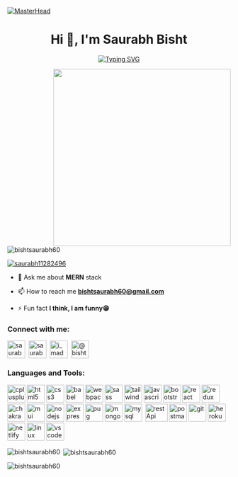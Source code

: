 [![MasterHead](https://chkskills.com/wp-content/uploads/2020/04/PNC-Animated-Banners.gif)](https://bishtsaurabh60.io)

<h1 align="center">Hi 👋, I'm Saurabh Bisht</h1>
<p align="center"><a href="https://git.io/typing-svg"><img src="https://readme-typing-svg.herokuapp.com?font=Fira+Code&pause=1000&center=true&vCenter=true&width=435&lines=I+am+a+Self-Taught+Developer;A+Passionate+MERN+Stack+Developer;Tech-Enthusiast+From+India." alt="Typing SVG" /></a></p>

<img align="right" src="https://cdn.dribbble.com/users/1162077/screenshots/3848914/media/320984a9ca58b3c73274c9259ecf6de8.gif" width="400" class="giphy-embed" />


<p align="left"> <img src="https://komarev.com/ghpvc/?username=bishtsaurabh60&label=Profile%20views&color=0e75b6&style=flat" alt="bishtsaurabh60" /> </p>

<p align="left"> <a href="https://twitter.com/saurabh11282496" target="blank"><img src="https://img.shields.io/twitter/follow/saurabh11282496?logo=twitter&style=for-the-badge" alt="saurabh11282496" /></a> </p>

- 💬 Ask me about **MERN** stack

- 📫 How to reach me **bishtsaurabh60@gmail.com**

- ⚡ Fun fact **I think, I am funny😁**

<h3 align="left">Connect with me:</h3>
<p align="left">
<a href="https://twitter.com/saurabh11282496" target="blank"><img align="center" src="https://www.svgrepo.com/show/183608/twitter.svg" alt="saurabh11282496" height="40" width="40" /></a>&nbsp;
<a href="https://linkedin.com/in/saurabh-singh-bisht-2469b0235" target="blank"><img align="center" src="https://www.svgrepo.com/show/157006/linkedin.svg" alt="saurabh-singh-bisht-2469b0235" height="40" width="40" /></a>&nbsp;
<a href="https://instagram.com/i_madara_uchiha_" target="blank"><img align="center" src="https://www.svgrepo.com/show/111199/instagram.svg" alt="i_madara_uchiha_" height="40" width="40" /></a>&nbsp;
<a href="https://www.hackerrank.com/@bishtsaurabh60" target="blank"><img align="center" src="https://cdn.worldvectorlogo.com/logos/hackerrank.svg" alt="@bishtsaurabh60" height="40" width="40" /></a>&nbsp;
</p>

<h3 align="left">Languages and Tools:</h3>
<p align="left"><a href="https://www.w3schools.com/cpp/" target="_blank" rel="noreferrer"><img src="https://www.svgrepo.com/show/303480/c-logo.svg" alt="cplusplus" width="40" height="40"></a>&nbsp;<a href="https://www.w3.org/html/" target="_blank" rel="noreferrer"><img src="https://www.svgrepo.com/show/373669/html.svg" alt="html5" width="40" height="40"></a>&nbsp;<a href="https://www.w3schools.com/css/" target="_blank" rel="noreferrer"><img src="https://www.svgrepo.com/show/373535/css.svg" alt="css3" width="40" height="40"></a>&nbsp;<a href="https://babeljs.io/" target="_blank" rel="noreferrer"><img src="https://www.svgrepo.com/show/373741/light-babel2.svg" alt="babel" width="40" height="40"></a>&nbsp;<a href="https://webpack.js.org" target="_blank" rel="noreferrer"><img src="https://www.svgrepo.com/show/354552/webpack.svg" alt="webpack" width="40" height="40"></a>&nbsp;<a href="https://sass-lang.com" target="_blank" rel="noreferrer"><img src="https://www.svgrepo.com/show/374061/sass.svg" alt="sass" width="40" height="40"></a>&nbsp;<a href="https://tailwindcss.com/" target="_blank" rel="noreferrer"><img src="https://www.vectorlogo.zone/logos/tailwindcss/tailwindcss-icon.svg" alt="tailwind" width="40" height="40"></a>&nbsp;<a href="https://developer.mozilla.org/en-US/docs/Web/JavaScript" target="_blank" rel="noreferrer"><img src="https://www.svgrepo.com/show/355081/js.svg" alt="javascript" width="40" height="40"></a>&nbsp;<a href="https://getbootstrap.com" target="_blank" rel="noreferrer"><img src="https://www.svgrepo.com/show/353498/bootstrap.svg" alt="bootstrap" width="40" height="40"></a>&nbsp;<a href="https://reactjs.org/" target="_blank" rel="noreferrer"><img src="https://www.svgrepo.com/show/354259/react.svg" alt="react" width="40" height="40"></a>&nbsp;<a href="https://redux.js.org" target="_blank" rel="noreferrer"><img src="https://www.svgrepo.com/show/354274/redux.svg" alt="redux" width="40" height="40"></a>&nbsp;<a href="https://chakra-ui.com" target="_blank" rel="noreferrer"><img src="https://img.icons8.com/color/512/chakra-ui.svg" alt="chakraui" width="40" height="40"></a>&nbsp;<a href="https://mui.com" target="_blank" rel="noreferrer"><img src="https://www.svgrepo.com/show/354048/material-ui.svg" alt="mui" width="40" height="40"></a>&nbsp;<a href="https://nodejs.org" target="_blank" rel="noreferrer"><img src="https://www.svgrepo.com/show/303266/nodejs-icon-logo.svg" alt="nodejs" width="40" height="40"></a>&nbsp;<a href="https://expressjs.com" target="_blank" rel="noreferrer"><img src="https://www.pngfind.com/pngs/m/136-1363736_express-js-icon-png-transparent-png.png" alt="express" width="40" height="40"></a>&nbsp;<a href="https://pugjs.org" target="_blank" rel="noreferrer"><img src="https://cdn.worldvectorlogo.com/logos/pug.svg" alt="pug" width="40" height="40"></a>&nbsp;<a href="https://www.mongodb.com/" target="_blank" rel="noreferrer"><img src="https://www.svgrepo.com/show/373845/mongo.svg" alt="mongodb" width="40" height="40"></a>&nbsp;<a href="https://www.mysql.com/" target="_blank" rel="noreferrer"><img src="https://img.icons8.com/fluency/512/mysql-logo.svg" alt="mysql" width="40" height="40"></a>&nbsp;&nbsp;<a href="https://restfulapi.net/" target="_blank" rel="noreferrer"><img src="https://www.svgrepo.com/show/374044/rest.svg" alt="restApi" width="50" height="40"></a>&nbsp;<a href="https://postman.com" target="_blank" rel="noreferrer"><img src="https://www.vectorlogo.zone/logos/getpostman/getpostman-icon.svg" alt="postman" width="40" height="40"></a>&nbsp;<a href="https://git-scm.com/" target="_blank" rel="noreferrer"><img src="https://www.vectorlogo.zone/logos/git-scm/git-scm-icon.svg" alt="git" width="40" height="40"></a>&nbsp;<a href="https://heroku.com" target="_blank" rel="noreferrer"><img src="https://www.vectorlogo.zone/logos/heroku/heroku-icon.svg" alt="heroku" width="40" height="40"></a>&nbsp;<a href="https://www.netlify.com" target="_blank" rel="noreferrer"><img src="https://www.svgrepo.com/show/354110/netlify.svg" alt="netlify" width="40" height="40"></a>&nbsp;<a href="https://www.linux.org/" target="_blank" rel="noreferrer"><img src="https://www.svgrepo.com/show/184138/linux.svg" alt="linux" width="40" height="40"></a>&nbsp;<a href="https://code.visualstudio.com" target="_blank" rel="noreferrer"><img src="https://www.svgrepo.com/show/374171/vscode.svg" alt="vscode" width="40" height="40"></a>
</p>

<p><img align="left" src="https://github-readme-stats.vercel.app/api/top-langs?username=bishtsaurabh60&show_icons=true&locale=en&layout=compact" alt="bishtsaurabh60" /></p>

<p>&nbsp;<img align="center" src="https://github-readme-stats.vercel.app/api?username=bishtsaurabh60&show_icons=true&locale=en" alt="bishtsaurabh60" /></p>

<p><img align="center" src="https://github-readme-streak-stats.herokuapp.com/?user=bishtsaurabh60&" alt="bishtsaurabh60" /></p>
